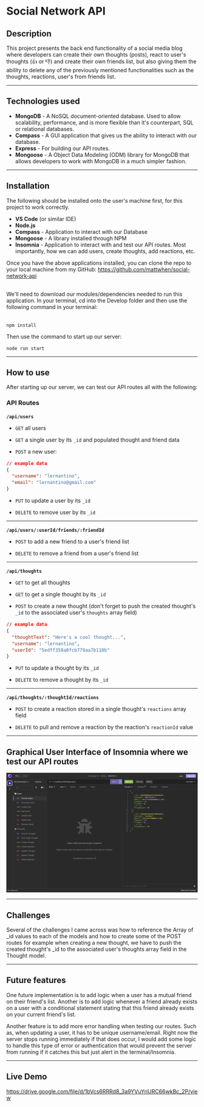 # Social Network API

## Description
This project presents the back end functionality of a social media blog where developers can create their own thoughts (posts), react to user's thoughts (👍 or 👎) and create their own friends list, but also giving them the ability to delete any of the previously mentioned functionalities such as the thoughts, reactions, user's from friends list. 

---

## Technologies used
* <b>MongoDB</b> - A NoSQL document-oriented database. Used to allow scalability, performance, and is more flexible than it's counterpart, SQL or relational databases. 
* <b>Compass</b> - A GUI application that gives us the ability to interact with our database.
* <b>Express</b> - For building our API routes.
* <b>Mongoose</b> - A Object Data Modeling (ODM) library for MongoDB that allows developers to work with MongoDB in a much simpler fashion. 

---

## Installation
The following should be installed onto the user's machine first, for this project to work correctly.


* <b>VS Code</b> (or similar IDE)
* <b>Node.js</b>
* <b>Compass</b> - Application to interact with our Database
* <b>Mongoose</b> - A library installed through NPM
* <b>Insomnia</b> - Application to interact with and test our API routes. Most importantly, how we can add users, create thoughts, add reactions, etc.

Once you have the above applications installed, you can clone the repo to your local machine from my GitHub: https://github.com/mattwhen/social-network-api<br> <br>

We'll need to download our modules/dependencies needed to run this application. In your terminal, cd into the Develop folder and then use the following command in your terminal: <br><br>

```
npm install
```

Then use the command to start up our server:
```
node run start
```

---

## How to use
After starting up our server, we can test our API routes all with the following:

### API Routes

**`/api/users`**

* `GET` all users

* `GET` a single user by its `_id` and populated thought and friend data

* `POST` a new user:

```json
// example data
{
  "username": "lernantino",
  "email": "lernantino@gmail.com"
}
```

* `PUT` to update a user by its `_id`

* `DELETE` to remove user by its `_id`


---

**`/api/users/:userId/friends/:friendId`**

* `POST` to add a new friend to a user's friend list

* `DELETE` to remove a friend from a user's friend list

---

**`/api/thoughts`**

* `GET` to get all thoughts

* `GET` to get a single thought by its `_id`

* `POST` to create a new thought (don't forget to push the created thought's `_id` to the associated user's `thoughts` array field)

```json
// example data
{
  "thoughtText": "Here's a cool thought...",
  "username": "lernantino",
  "userId": "5edff358a0fcb779aa7b118b"
}
```

* `PUT` to update a thought by its `_id`

* `DELETE` to remove a thought by its `_id`

---

**`/api/thoughts/:thoughtId/reactions`**

* `POST` to create a reaction stored in a single thought's `reactions` array field

* `DELETE` to pull and remove a reaction by the reaction's `reactionId` value

---

## Graphical User Interface of Insomnia where we test our API routes

![Image of Insomnia GUI](./Screenshot%202023-05-05%20at%201.30.50%20PM.png)

---

## Challenges
Several of the challenges I came across was how to reference the Array of _id values to each of the models and how to create some of the POST routes for example when creating a new thought, we have to push the created thought's _id to the associated user's thoughts array field in the Thought model. 

---

## Future features
One future implementation is to add logic when a user has a mutual friend on their friend's list. Another is to add logic whenever a friend already exists on a user with a conditional statement stating that this friend already exists on your current friend's list. 

Another feature is to add more error handling when testing our routes. Such as, when updating a user, it has to be unique username/email. Right now the server stops running immediately if that does occur, I would add some logic to handle this type of error or authentication that would prevent the server from running if it catches this but just alert in the terminal/Insomnia. 

---

## Live Demo
https://drive.google.com/file/d/1bVcs6RRRd8_3a9YVuYriURC66wkBc_2P/view 
